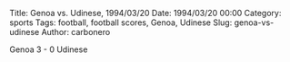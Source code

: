 Title: Genoa vs. Udinese, 1994/03/20
Date: 1994/03/20 00:00
Category: sports
Tags: football, football scores, Genoa, Udinese
Slug: genoa-vs-udinese
Author: carbonero


Genoa 3 - 0 Udinese
